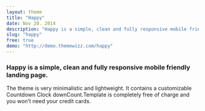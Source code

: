 ```yaml
---
layout: theme
title: "Happy"
date: Nov 20. 2014
description: "Happy is a simple, clean and fully responsive mobile friendly landing page."
slug: "happy"
free: true
demo: "http://demo.themewizz.com/happy"
---
```


<h3 class="lead">Happy is a simple, clean and fully responsive mobile friendly landing page.</h3>

The theme is very minimalistic and lightweight. It contains a customizable Countdown Clock downCount.Template is completely free of charge and you won’t need your credit cards.
